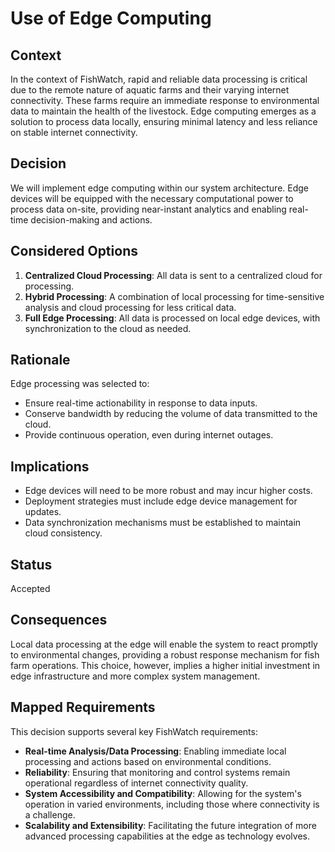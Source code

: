 # Use of Edge Computing

## Context
In the context of FishWatch, rapid and reliable data processing is critical due to the remote nature of aquatic farms and their varying internet connectivity. These farms require an immediate response to environmental data to maintain the health of the livestock. Edge computing emerges as a solution to process data locally, ensuring minimal latency and less reliance on stable internet connectivity.

## Decision
We will implement edge computing within our system architecture. Edge devices will be equipped with the necessary computational power to process data on-site, providing near-instant analytics and enabling real-time decision-making and actions.

## Considered Options
1. **Centralized Cloud Processing**: All data is sent to a centralized cloud for processing.
2. **Hybrid Processing**: A combination of local processing for time-sensitive analysis and cloud processing for less critical data.
3. **Full Edge Processing**: All data is processed on local edge devices, with synchronization to the cloud as needed.

## Rationale
Edge processing was selected to:
- Ensure real-time actionability in response to data inputs.
- Conserve bandwidth by reducing the volume of data transmitted to the cloud.
- Provide continuous operation, even during internet outages.

## Implications
- Edge devices will need to be more robust and may incur higher costs.
- Deployment strategies must include edge device management for updates.
- Data synchronization mechanisms must be established to maintain cloud consistency.

## Status
Accepted

## Consequences
Local data processing at the edge will enable the system to react promptly to environmental changes, providing a robust response mechanism for fish farm operations. This choice, however, implies a higher initial investment in edge infrastructure and more complex system management.

## Mapped Requirements
This decision supports several key FishWatch requirements:
- **Real-time Analysis/Data Processing**: Enabling immediate local processing and actions based on environmental conditions.
- **Reliability**: Ensuring that monitoring and control systems remain operational regardless of internet connectivity quality.
- **System Accessibility and Compatibility**: Allowing for the system's operation in varied environments, including those where connectivity is a challenge.
- **Scalability and Extensibility**: Facilitating the future integration of more advanced processing capabilities at the edge as technology evolves.
